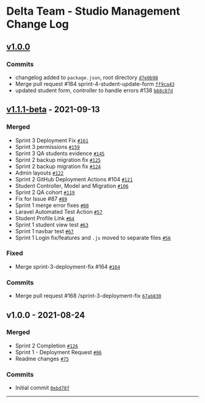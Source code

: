 # Delta Team - Studio Management Change Log

<!-- auto-changelog-below -->
<!-- auto-changelog-above -->
## [v1.0.0](https://github.com/BIT-Studio-4/team-project-2021-s2-team-delta/compare/v1.1.1-beta...v1.0.0)
### Commits

- changelog added to `package.json`, root directory [`d7e0b98`](https://github.com/BIT-Studio-4/team-project-2021-s2-team-delta/commit/d7e0b98d4b3adb887b8ad6d63b119299cd1b4a73)
- Merge pull request #184 sprint-4-student-update-form [`ff9ca43`](https://github.com/BIT-Studio-4/team-project-2021-s2-team-delta/commit/ff9ca4321c9ef639d46426a41f055f49b69d87f4)
- updated student form, controller to handle errors #138 [`b68c87d`](https://github.com/BIT-Studio-4/team-project-2021-s2-team-delta/commit/b68c87d2931a656970814ea4782579cb07ba2003)
## [v1.1.1-beta](https://github.com/BIT-Studio-4/team-project-2021-s2-team-delta/compare/v1.0.0...v1.1.1-beta) - 2021-09-13
### Merged
- Sprint 3 Deployment Fix [`#161`](https://github.com/BIT-Studio-4/team-project-2021-s2-team-delta/pull/161)
- Sprint 3 permissions [`#159`](https://github.com/BIT-Studio-4/team-project-2021-s2-team-delta/pull/159)
- Sprint 3 QA students evidence [`#145`](https://github.com/BIT-Studio-4/team-project-2021-s2-team-delta/pull/145)
- Sprint 2 backup migration fix [`#125`](https://github.com/BIT-Studio-4/team-project-2021-s2-team-delta/pull/125)
- Sprint 2 backup migration fix [`#124`](https://github.com/BIT-Studio-4/team-project-2021-s2-team-delta/pull/124)
- Admin layouts [`#122`](https://github.com/BIT-Studio-4/team-project-2021-s2-team-delta/pull/122)
- Sprint 2 GitHub Deployment Actions #104 [`#121`](https://github.com/BIT-Studio-4/team-project-2021-s2-team-delta/pull/121)
- Student Controller, Model and Migration [`#106`](https://github.com/BIT-Studio-4/team-project-2021-s2-team-delta/pull/106)
- Sprint 2 QA cohort [`#119`](https://github.com/BIT-Studio-4/team-project-2021-s2-team-delta/pull/119)
- Fix for Issue #87 [`#89`](https://github.com/BIT-Studio-4/team-project-2021-s2-team-delta/pull/89)
- Sprint 1 merge error fixes [`#80`](https://github.com/BIT-Studio-4/team-project-2021-s2-team-delta/pull/80)
- Laravel Automated Test Action [`#57`](https://github.com/BIT-Studio-4/team-project-2021-s2-team-delta/pull/57)
- Student Profile Link  [`#64`](https://github.com/BIT-Studio-4/team-project-2021-s2-team-delta/pull/64)
- Sprint 1 student view test [`#63`](https://github.com/BIT-Studio-4/team-project-2021-s2-team-delta/pull/63)
- Sprint 1 navbar test [`#67`](https://github.com/BIT-Studio-4/team-project-2021-s2-team-delta/pull/67)
- Sprint 1 Login fix/features and `.js` moved to separate files [`#56`](https://github.com/BIT-Studio-4/team-project-2021-s2-team-delta/pull/56)

### Fixed

- Merge sprint-3-deployment-fix #164 [`#164`](https://github.com/BIT-Studio-4/team-project-2021-s2-team-delta/issues/164)
### Commits

- Merge pull request #168 /sprint-3-deployment-fix [`67ab830`](https://github.com/BIT-Studio-4/team-project-2021-s2-team-delta/commit/67ab8308d04f1a6a6587f41aaa5f9a8876d36f21)
## v1.0.0 - 2021-08-24
### Merged
- Sprint 2 Completion [`#126`](https://github.com/BIT-Studio-4/team-project-2021-s2-team-delta/pull/126)
- Sprint 1 - Deployment Request [`#86`](https://github.com/BIT-Studio-4/team-project-2021-s2-team-delta/pull/86)
- Readme changes [`#75`](https://github.com/BIT-Studio-4/team-project-2021-s2-team-delta/pull/75)

### Commits

- Initial commit [`0ebd78f`](https://github.com/BIT-Studio-4/team-project-2021-s2-team-delta/commit/0ebd78f93b8ce66288f2ad0b9419804849ed4c12)

---

